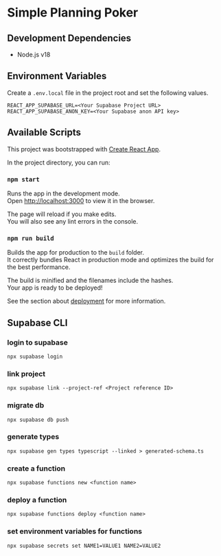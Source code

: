 # Simple Planning Poker

## Development Dependencies

- Node.js v18

## Environment Variables

Create a `.env.local` file in the project root and set the following values.

```
REACT_APP_SUPABASE_URL=<Your Supabase Project URL>
REACT_APP_SUPABASE_ANON_KEY=<Your Supabase anon API key>
```

## Available Scripts

This project was bootstrapped with [Create React App](https://github.com/facebook/create-react-app).

In the project directory, you can run:

### `npm start`

Runs the app in the development mode.\
Open [http://localhost:3000](http://localhost:3000) to view it in the browser.

The page will reload if you make edits.\
You will also see any lint errors in the console.

### `npm run build`

Builds the app for production to the `build` folder.\
It correctly bundles React in production mode and optimizes the build for the best performance.

The build is minified and the filenames include the hashes.\
Your app is ready to be deployed!

See the section about [deployment](https://facebook.github.io/create-react-app/docs/deployment) for more information.

## Supabase CLI

### login to supabase

`npx supabase login`

### link project

`npx supabase link --project-ref <Project reference ID>`

### migrate db

`npx supabase db push`

### generate types

`npx supabase gen types typescript --linked > generated-schema.ts`

### create a function

`npx supabase functions new <function name>`

### deploy a function

`npx supabase functions deploy <function name>`

### set environment variables for functions

`npx supabase secrets set NAME1=VALUE1 NAME2=VALUE2`
